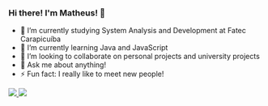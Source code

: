 ### Hi there! I'm Matheus! 👋


- 🔭 I’m currently studying System Analysis and Development at Fatec Carapicuíba
- 🌱 I’m currently learning Java and JavaScript
- 👯 I’m looking to collaborate on personal projects and university projects
- 💬 Ask me about anything!
- ⚡ Fun fact: I really like to meet new people!



 <div>
  <a href="mailto:mhss2904@gmail.com" target="_blank"><img src="https://img.shields.io/badge/Gmail-D14836?style=for-the-badge&logo=gmail&logoColor=white target="_blank"> </a>
  <a href="https://www.linkedin.com/in/theussales/" target="_blank"><img src="https://img.shields.io/badge/LinkedIn-0077B5?style=for-the-badge&logo=linkedin&logoColor=white target="_blank"> </a>
 </div>
